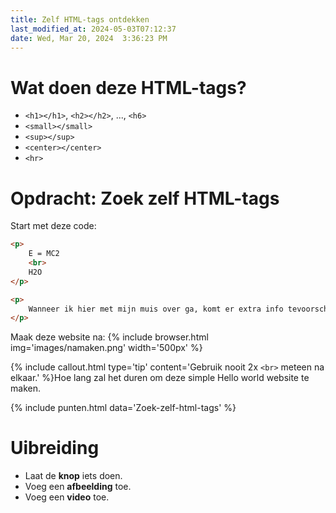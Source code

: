 ```yaml
---
title: Zelf HTML-tags ontdekken
last_modified_at: 2024-05-03T07:12:37
date: Wed, Mar 20, 2024  3:36:23 PM
---
```


# Wat doen deze HTML-tags?
- `<h1></h1>`, `<h2></h2>`, ..., `<h6>`
- `<small></small>`
- `<sup></sup>`
- `<center></center>`
- `<hr>`

# Opdracht: Zoek zelf HTML-tags

Start met deze code:
```html 
<p>
    E = MC2
    <br>
    H2O
</p>

<p>
    Wanneer ik hier met mijn muis over ga, komt er extra info tevoorschijn.
</p>
```

Maak deze website na:
{% include browser.html img='images/namaken.png' width='500px' %}

{% include callout.html type='tip' content='Gebruik nooit 2x `<br>` meteen na elkaar.' %}Hoe lang zal het duren om deze simple Hello world website te maken.

{% include punten.html data='Zoek-zelf-html-tags' %}

# Uibreiding

- Laat de **knop** iets doen.
- Voeg een **afbeelding** toe.
- Voeg een **video** toe.
